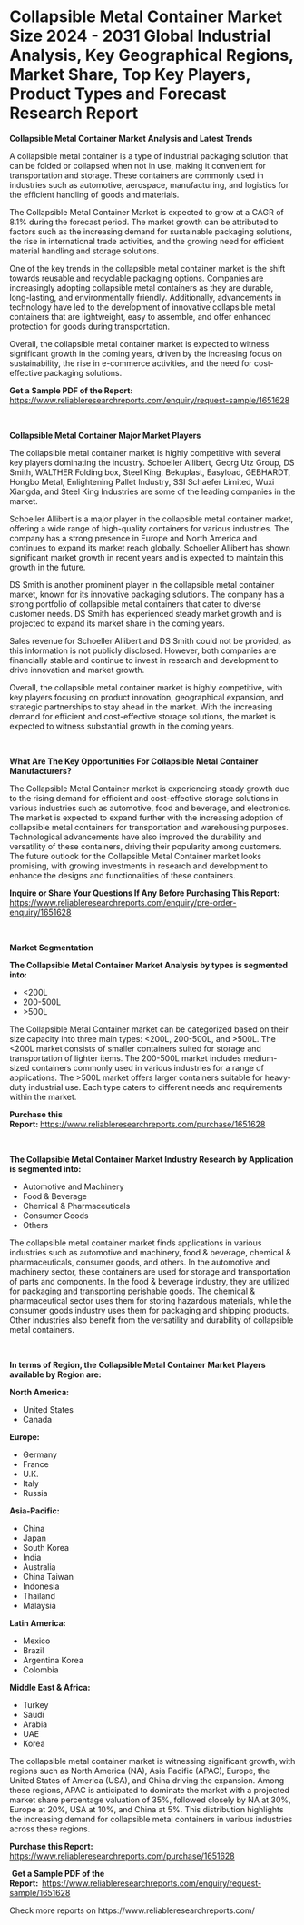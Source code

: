 <p><h1>Collapsible Metal Container Market Size 2024 - 2031 Global Industrial Analysis, Key Geographical Regions, Market Share, Top Key Players, Product Types and Forecast Research Report</h1></p><p><strong>Collapsible Metal Container Market Analysis and Latest Trends</strong></p>
<p><p>A collapsible metal container is a type of industrial packaging solution that can be folded or collapsed when not in use, making it convenient for transportation and storage. These containers are commonly used in industries such as automotive, aerospace, manufacturing, and logistics for the efficient handling of goods and materials.</p><p>The Collapsible Metal Container Market is expected to grow at a CAGR of 8.1% during the forecast period. The market growth can be attributed to factors such as the increasing demand for sustainable packaging solutions, the rise in international trade activities, and the growing need for efficient material handling and storage solutions.</p><p>One of the key trends in the collapsible metal container market is the shift towards reusable and recyclable packaging options. Companies are increasingly adopting collapsible metal containers as they are durable, long-lasting, and environmentally friendly. Additionally, advancements in technology have led to the development of innovative collapsible metal containers that are lightweight, easy to assemble, and offer enhanced protection for goods during transportation.</p><p>Overall, the collapsible metal container market is expected to witness significant growth in the coming years, driven by the increasing focus on sustainability, the rise in e-commerce activities, and the need for cost-effective packaging solutions.</p></p>
<p><strong>Get a Sample PDF of the Report:&nbsp;</strong> <a href="https://www.reliableresearchreports.com/enquiry/request-sample/1651628">https://www.reliableresearchreports.com/enquiry/request-sample/1651628</a></p>
<p>&nbsp;</p>
<p><strong>Collapsible Metal Container Major Market Players</strong></p>
<p><p>The collapsible metal container market is highly competitive with several key players dominating the industry. Schoeller Allibert, Georg Utz Group, DS Smith, WALTHER Folding box, Steel King, Bekuplast, Easyload, GEBHARDT, Hongbo Metal, Enlightening Pallet Industry, SSI Schaefer Limited, Wuxi Xiangda, and Steel King Industries are some of the leading companies in the market.</p><p>Schoeller Allibert is a major player in the collapsible metal container market, offering a wide range of high-quality containers for various industries. The company has a strong presence in Europe and North America and continues to expand its market reach globally. Schoeller Allibert has shown significant market growth in recent years and is expected to maintain this growth in the future.</p><p>DS Smith is another prominent player in the collapsible metal container market, known for its innovative packaging solutions. The company has a strong portfolio of collapsible metal containers that cater to diverse customer needs. DS Smith has experienced steady market growth and is projected to expand its market share in the coming years.</p><p>Sales revenue for Schoeller Allibert and DS Smith could not be provided, as this information is not publicly disclosed. However, both companies are financially stable and continue to invest in research and development to drive innovation and market growth.</p><p>Overall, the collapsible metal container market is highly competitive, with key players focusing on product innovation, geographical expansion, and strategic partnerships to stay ahead in the market. With the increasing demand for efficient and cost-effective storage solutions, the market is expected to witness substantial growth in the coming years.</p></p>
<p>&nbsp;</p>
<p><strong>What Are The Key Opportunities For Collapsible Metal Container Manufacturers?</strong></p>
<p><p>The Collapsible Metal Container market is experiencing steady growth due to the rising demand for efficient and cost-effective storage solutions in various industries such as automotive, food and beverage, and electronics. The market is expected to expand further with the increasing adoption of collapsible metal containers for transportation and warehousing purposes. Technological advancements have also improved the durability and versatility of these containers, driving their popularity among customers. The future outlook for the Collapsible Metal Container market looks promising, with growing investments in research and development to enhance the designs and functionalities of these containers.</p></p>
<p><strong>Inquire or Share Your Questions If Any Before Purchasing This Report:</strong> <a href="https://www.reliableresearchreports.com/enquiry/pre-order-enquiry/1651628">https://www.reliableresearchreports.com/enquiry/pre-order-enquiry/1651628</a></p>
<p>&nbsp;</p>
<p><strong>Market Segmentation</strong></p>
<p><strong>The Collapsible Metal Container Market Analysis by types is segmented into:</strong></p>
<p><ul><li><200L</li><li>200-500L</li><li>>500L</li></ul></p>
<p><p>The Collapsible Metal Container market can be categorized based on their size capacity into three main types: <200L, 200-500L, and >500L. The <200L market consists of smaller containers suited for storage and transportation of lighter items. The 200-500L market includes medium-sized containers commonly used in various industries for a range of applications. The >500L market offers larger containers suitable for heavy-duty industrial use. Each type caters to different needs and requirements within the market.</p></p>
<p><strong>Purchase this Report:&nbsp;</strong><a href="https://www.reliableresearchreports.com/purchase/1651628">https://www.reliableresearchreports.com/purchase/1651628</a></p>
<p>&nbsp;</p>
<p><strong>The Collapsible Metal Container Market Industry Research by Application is segmented into:</strong></p>
<p><ul><li>Automotive and Machinery</li><li>Food & Beverage</li><li>Chemical & Pharmaceuticals</li><li>Consumer Goods</li><li>Others</li></ul></p>
<p><p>The collapsible metal container market finds applications in various industries such as automotive and machinery, food & beverage, chemical & pharmaceuticals, consumer goods, and others. In the automotive and machinery sector, these containers are used for storage and transportation of parts and components. In the food & beverage industry, they are utilized for packaging and transporting perishable goods. The chemical & pharmaceutical sector uses them for storing hazardous materials, while the consumer goods industry uses them for packaging and shipping products. Other industries also benefit from the versatility and durability of collapsible metal containers.</p></p>
<p>&nbsp;</p>
<p><strong>In terms of Region, the Collapsible Metal Container Market Players available by Region are:</strong></p>
<p>
    <p> <strong> North America: </strong>
        <ul>
            <li>United States</li>
            <li>Canada</li>
        </ul>
        </p> 
    <p> <strong> Europe: </strong>
        <ul>
            <li>Germany</li>
            <li>France</li>
            <li>U.K.</li>
            <li>Italy</li>
            <li>Russia</li>
        </ul>
        </p> 
    <p> <strong> Asia-Pacific: </strong>
        <ul>
            <li>China</li>
            <li>Japan</li>
            <li>South Korea</li>
            <li>India</li>
            <li>Australia</li>
            <li>China Taiwan</li>
            <li>Indonesia</li>
            <li>Thailand</li>
            <li>Malaysia</li>
        </ul>
        </p> 
    <p> <strong> Latin America: </strong>
        <ul>
            <li>Mexico</li>
            <li>Brazil</li>
            <li>Argentina Korea</li>
            <li>Colombia</li>
        </ul>
        </p> 
    <p> <strong> Middle East & Africa: </strong>
        <ul>
            <li>Turkey</li>
            <li>Saudi</li>
            <li>Arabia</li>
            <li>UAE</li>
            <li>Korea</li>
        </ul>
    </p>
    </p>
<p><p>The collapsible metal container market is witnessing significant growth, with regions such as North America (NA), Asia Pacific (APAC), Europe, the United States of America (USA), and China driving the expansion. Among these regions, APAC is anticipated to dominate the market with a projected market share percentage valuation of 35%, followed closely by NA at 30%, Europe at 20%, USA at 10%, and China at 5%. This distribution highlights the increasing demand for collapsible metal containers in various industries across these regions.</p></p>
<p><strong>Purchase this Report: </strong><a href="https://www.reliableresearchreports.com/purchase/1651628">https://www.reliableresearchreports.com/purchase/1651628</a></p>
<p>&nbsp;<strong>Get a Sample PDF of the Report:&nbsp;&nbsp;</strong><a href="https://www.reliableresearchreports.com/enquiry/request-sample/1651628">https://www.reliableresearchreports.com/enquiry/request-sample/1651628</a></p>
<p><strong></strong></p>
<p>Check more reports on https://www.reliableresearchreports.com/</p>